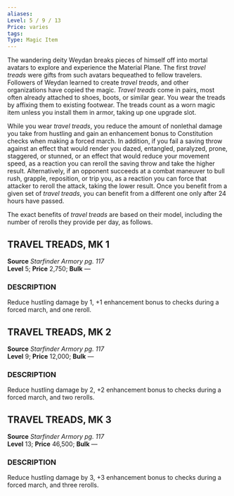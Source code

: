 ```yaml
---
aliases: 
Level: 5 / 9 / 13
Price: varies
tags: 
Type: Magic Item
---
```

The wandering deity Weydan breaks pieces of himself off into mortal avatars to explore and experience the Material Plane. The first _travel treads_ were gifts from such avatars bequeathed to fellow travelers. Followers of Weydan learned to create _travel treads_, and other organizations have copied the magic. _Travel treads_ come in pairs, most often already attached to shoes, boots, or similar gear. You wear the treads by affixing them to existing footwear. The treads count as a worn magic item unless you install them in armor, taking up one upgrade slot.  
  
While you wear _travel treads_, you reduce the amount of nonlethal damage you take from hustling and gain an enhancement bonus to Constitution checks when making a forced march. In addition, if you fail a saving throw against an effect that would render you dazed, entangled, paralyzed, prone, staggered, or stunned, or an effect that would reduce your movement speed, as a reaction you can reroll the saving throw and take the higher result. Alternatively, if an opponent succeeds at a combat maneuver to bull rush, grapple, reposition, or trip you, as a reaction you can force that attacker to reroll the attack, taking the lower result. Once you benefit from a given set of _travel treads_, you can benefit from a different one only after 24 hours have passed.  
  
The exact benefits of _travel treads_ are based on their model, including the number of rerolls they provide per day, as follows.  

## TRAVEL TREADS, MK 1

**Source** _Starfinder Armory pg. 117_  
**Level** 5; **Price** 2,750; **Bulk** —

### DESCRIPTION

Reduce hustling damage by 1, +1 enhancement bonus to checks during a forced march, and one reroll.

## TRAVEL TREADS, MK 2

**Source** _Starfinder Armory pg. 117_  
**Level** 9; **Price** 12,000; **Bulk** —

### DESCRIPTION

Reduce hustling damage by 2, +2 enhancement bonus to checks during a forced march, and two rerolls.

## TRAVEL TREADS, MK 3

**Source** _Starfinder Armory pg. 117_  
**Level** 13; **Price** 46,500; **Bulk** —

### DESCRIPTION

Reduce hustling damage by 3, +3 enhancement bonus to checks during a forced march, and three rerolls.